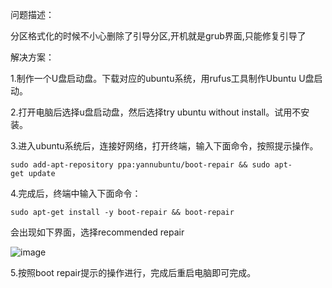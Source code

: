 问题描述：

分区格式化的时候不小心删除了引导分区,开机就是grub界面,只能修复引导了

解决方案：

1.制作一个U盘启动盘。下载对应的ubuntu系统，用rufus工具制作Ubuntu U盘启动。

2.打开电脑后选择u盘启动盘，然后选择try ubuntu without install。试用不安装。

3.进入ubuntu系统后，连接好网络，打开终端，输入下面命令，按照提示操作。

```sudo add-apt-repository ppa:yannubuntu/boot-repair && sudo apt-get update  ```

4.完成后，终端中输入下面命令：

```sudo apt-get install -y boot-repair && boot-repair  ```

会出现如下界面，选择recommended repair

![image](https://upload-images.jianshu.io/upload_images/14555448-7c09946eb0e10c34.png?imageMogr2/auto-orient/strip%7CimageView2/2/w/1240)

5.按照boot repair提示的操作进行，完成后重启电脑即可完成。
